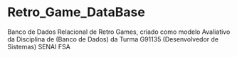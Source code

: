 # Retro_Game_DataBase
Banco de Dados Relacional de Retro Games, criado como modelo Avaliativo da Disciplina de (Banco de Dados) da Turma G91135 (Desenvolvedor de Sistemas) SENAI FSA
